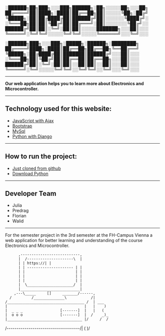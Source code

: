
░██████╗██╗███╗░░░███╗██████╗░██╗░░░░░██╗░░░██╗
██╔════╝██║████╗░████║██╔══██╗██║░░░░░╚██╗░██╔╝
╚█████╗░██║██╔████╔██║██████╔╝██║░░░░░░╚████╔╝░
░╚═══██╗██║██║╚██╔╝██║██╔═══╝░██║░░░░░░░╚██╔╝░░
██████╔╝██║██║░╚═╝░██║██║░░░░░███████╗░░░██║░░░
╚═════╝░╚═╝╚═╝░░░░░╚═╝╚═╝░░░░░╚══════╝░░░╚═╝░░░

░██████╗███╗░░░███╗░█████╗░██████╗░████████╗
██╔════╝████╗░████║██╔══██╗██╔══██╗╚══██╔══╝
╚█████╗░██╔████╔██║███████║██████╔╝░░░██║░░░
░╚═══██╗██║╚██╔╝██║██╔══██║██╔══██╗░░░██║░░░
██████╔╝██║░╚═╝░██║██║░░██║██║░░██║░░░██║░░░
╚═════╝░╚═╝░░░░░╚═╝╚═╝░░╚═╝╚═╝░░╚═╝░░░╚═╝░░░

- - -

**Our web application helps you to learn more about Electronics and Microcontroller.**

- - -

<h2>Technology used for this website:</h2>

- <a href="https://www.positronx.io/laravel-ajax-example-tutorial/" alt="ajax">JavaScript with Ajax</a>
- <a href="https://getbootstrap.com/" alt="bootstrap">Bootstrap</a>
- <a href="https://www.mysql.com/de/" alt="mysql">MySql</a>
- <a href="https://www.djangoproject.com/" alt="Django">Python with Django</a> 

- - -


<h2>How to run the project:</h2>

- <a href="https://devmarketer.io/learn/setup-laravel-project-cloned-github-com/" alt="Github clone">Just cloned from github</a>
- <a href="https://www.python.org/downloads/" alt="python">Download Python</a>

- - -

<h2>Developer Team</h2>

- Julia
- Predrag
- Florian
- Walid

- - -

For the semester project in the 3rd semester at the FH-Campus Vienna a web application for better learning and understanding of the course Electronics and Microcontroller.


          ,---------------------------,
          |  /---------------------\  |
          | | https://| |
          | | --------------------- | |
          | |                       | |
          | |                       | |
          | |                       | |
          |  \_____________________/  |
          |___________________________|
        ,---\_____     []     _______/------,
      /         /______________\           /|
    /___________________________________ /  | ___
    |                                   |   |    )
    |  _ _ _                 [-------]  |   |   (
    |  o o o                 [-------]  |  /    _)_
    |__________________________________ |/     /  /
/-------------------------------------/|      ( )/



